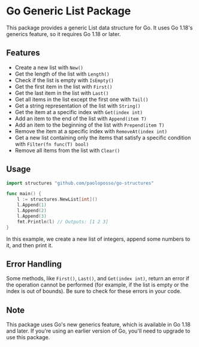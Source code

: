 # Go Generic List Package

This package provides a generic List data structure for Go. It uses Go 1.18's generics feature, so it requires Go 1.18 or later.

## Features

- Create a new list with `New()`
- Get the length of the list with `Length()`
- Check if the list is empty with `IsEmpty()`
- Get the first item in the list with `First()`
- Get the last item in the list with `Last()`
- Get all items in the list except the first one with `Tail()`
- Get a string representation of the list with `String()`
- Get the item at a specific index with `Get(index int)`
- Add an item to the end of the list with `Append(item T)`
- Add an item to the beginning of the list with `Prepend(item T)`
- Remove the item at a specific index with `RemoveAt(index int)`
- Get a new list containing only the items that satisfy a specific condition with `Filter(fn func(T) bool)`
- Remove all items from the list with `Clear()`

## Usage

```go
import structures "github.com/paoloposso/go-structures"

func main() {
    l := structures.NewList[int]()
    l.Append(1)
    l.Append(2)
    l.Append(3)
    fmt.Println(l) // Outputs: [1 2 3]
}
```

In this example, we create a new list of integers, append some numbers to it, and then print it.

## Error Handling

Some methods, like `First()`, `Last()`, and `Get(index int)`, return an error if the operation cannot be performed (for example, if the list is empty or the index is out of bounds). Be sure to check for these errors in your code.

## Note

This package uses Go's new generics feature, which is available in Go 1.18 and later. If you're using an earlier version of Go, you'll need to upgrade to use this package.